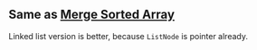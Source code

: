 ## Same as [Merge Sorted Array](../merge-sorted-array)

Linked list version is better, because `ListNode` is pointer already.
